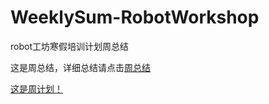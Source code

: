 # WeeklySum-RobotWorkshop
robot工坊寒假培训计划周总结

这是周总结，详细总结请点击[周总结](https://github.com/super-kenai/WeeklySum-RobotWorkshop/blob/main/weeklySum.md)

[这是周计划！](https://github.com/super-kenai/WeeklyPlan-RobotWorkshop/blob/main/weeklyPlan.md)
